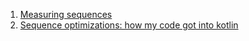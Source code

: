 1. [Measuring sequences](https://blog.kotlin-academy.com/measuring-sequences-6536db14d576)
2. [Sequence optimizations: how my code got into kotlin](https://medium.com/proandroiddev/sequence-optimizations-how-my-code-got-into-kotlin-bc6051262d8e)